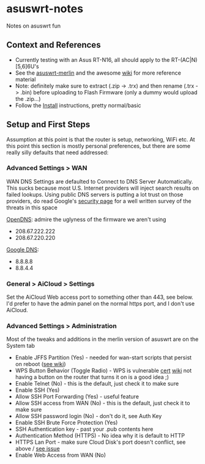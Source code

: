 asuswrt-notes
=============

Notes on asuswrt fun

Context and References
--------------------

* Currently testing with an Asus RT-N16, all should apply to the RT-(AC|N)[5,6]6U's
* See the [asuswrt-merlin](https://github.com/RMerl/asuswrt-merlin) and the awesome [wiki](https://github.com/RMerl/asuswrt-merlin/wiki) for more reference material
* Note: definitely make sure to extract (.zip -> .trx) and then rename (.trx -> .bin) before uploading to Flash Firmware (only a dummy would upload the .zip...)
* Follow the [Install](https://github.com/RMerl/asuswrt-merlin/wiki/Installation) instructions, pretty normal/basic

Setup and First Steps
---------------------
Assumption at this point is that the router is setup, networking, WiFi etc. At this point this section is mostly personal preferences, but there are some really silly defaults that need addressed:

### Advanced Settings > WAN 
WAN DNS Settings are defaulted to Connect to DNS Server Automatically.  This sucks because most U.S. Internet providers will inject search results on failed lookups.  Using public DNS servers is putting a lot trust on those providers, do read Google's [security page](https://developers.google.com/speed/public-dns/docs/security) for a well written survey of the threats in this space

[OpenDNS](https://store.opendns.com/setup/device/asus_device): admire the uglyness of the firmware we aren't using
* 208.67.222.222
* 208.67.220.220

[Google DNS](https://developers.google.com/speed/public-dns/): 
* 8.8.8.8
* 8.8.4.4

### General > AiCloud > Settings
Set the AiCloud Web access port to something other than 443, see below.  I'd prefer to have the admin panel on the normal https port, and I don't use AiCloud.  


### Advanced Settings > Administration
Most of the tweaks and additions in the merlin version of asuswrt are on the System tab
* Enable JFFS Partition (Yes) - needed for wan-start scripts that persist on reboot ([see wiki](https://github.com/RMerl/asuswrt-merlin/wiki/JFFS))
* WPS Button Behavior (Toggle Radio) - WPS is vulnerable [cert](http://www.us-cert.gov/ncas/alerts/TA12-006A) [wiki](http://en.wikipedia.org/wiki/Wi-Fi_Protected_Setup#Security) not having a button on the router that turns it on is a good idea ;)
* Enable Telnet (No) - this is the default, just check it to make sure
* Enable SSH (Yes)
* Allow SSH Port Forwarding (Yes) - useful feature
* Allow SSH access from WAN (No) - this is the default, just check it to make sure
* Allow SSH password login (No) - don't do it, see Auth Key
* Enable SSH Brute Force Protection (Yes)
* SSH Authentication key - past your .pub contents here
* Authentication Method (HTTPS) - No idea why it is default to HTTP 
* HTTPS Lan Port - make sure Cloud Disk's port doesn't conflict, see above / [see issue](https://github.com/RMerl/asuswrt-merlin/issues/454)
* Enable Web Access from WAN (No)
